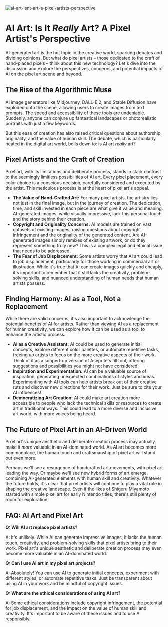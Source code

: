 ![ai-art-isnt-art-a-pixel-artists-perspective](https://images.pexels.com/photos/18069362/pexels-photo-18069362.png?auto=compress&cs=tinysrgb&fit=crop&h=627&w=1200)

# AI Art: Is It *Really* Art? A Pixel Artist's Perspective

AI-generated art is the hot topic in the creative world, sparking debates and dividing opinions. But what do pixel artists – those dedicated to the craft of hand-placed pixels – think about this new technology? Let's dive into the discussion and explore the perspectives, concerns, and potential impacts of AI on the pixel art scene and beyond.

## The Rise of the Algorithmic Muse

AI image generators like Midjourney, DALL-E 2, and Stable Diffusion have exploded onto the scene, allowing users to create images from text prompts. The speed and accessibility of these tools are undeniable. Suddenly, anyone can conjure up fantastical landscapes or photorealistic portraits with just a few keywords. 

But this ease of creation has also raised critical questions about authorship, originality, and the value of human skill. The debate, which is particularly heated in the digital art world, boils down to: is AI art *really* art?

## Pixel Artists and the Craft of Creation

Pixel art, with its limitations and deliberate process, stands in stark contrast to the seemingly limitless possibilities of AI art. Every pixel placement, every color choice is a conscious decision, carefully considered and executed by the artist. This meticulous process is at the heart of pixel art's appeal.

*   **The Value of Hand-Crafted Art:** For many pixel artists, the artistry lies not just in the final image, but in the journey of creation. The dedication, time, and skill invested in each piece are what give it value and meaning. AI-generated images, while visually impressive, lack this personal touch and the story behind their creation.
*   **Copyright and Originality Concerns:** AI models are trained on vast datasets of existing images, raising questions about copyright infringement and the originality of the generated content. Are AI-generated images simply remixes of existing artwork, or do they represent something truly new? This is a complex legal and ethical issue that needs to be addressed.
*   **The Fear of Job Displacement:** Some artists worry that AI art could lead to job displacement, particularly for those working in commercial art or illustration. While it's true that AI can create images quickly and cheaply, it's important to remember that it still lacks the creativity, problem-solving skills, and nuanced understanding of human needs that human artists possess. 

## Finding Harmony: AI as a Tool, Not a Replacement

While there are valid concerns, it's also important to acknowledge the potential benefits of AI for artists. Rather than viewing AI as a replacement for human creativity, we can explore how it can be used as a tool to enhance the artistic process.

*   **AI as a Creative Assistant:** AI could be used to generate initial concepts, explore different color palettes, or automate repetitive tasks, freeing up artists to focus on the more creative aspects of their work. Think of it as a souped-up version of Aseprite's fill tool, offering suggestions and possibilities you might not have considered.
*   **Inspiration and Experimentation:** AI can be a valuable source of inspiration, generating unexpected combinations of styles and ideas. Experimenting with AI tools can help artists break out of their creative ruts and discover new directions for their work. Just be sure to cite your AI influences!
*   **Democratizing Art Creation:** AI could make art creation more accessible to people who lack the technical skills or resources to create art in traditional ways. This could lead to a more diverse and inclusive art world, with more voices being heard.

## The Future of Pixel Art in an AI-Driven World

Pixel art's unique aesthetic and deliberate creation process may actually make it *more* valuable in an AI-dominated world. As AI art becomes more commonplace, the human touch and craftsmanship of pixel art will stand out even more.

Perhaps we'll see a resurgence of handcrafted art movements, with pixel art leading the way. Or maybe we'll see new hybrid forms of art emerge, combining AI-generated elements with human skill and creativity. Whatever the future holds, it's clear that pixel artists will continue to play a vital role in shaping the creative landscape. Even if the likes of Shigeru Miyamoto started with simple pixel art for early Nintendo titles, there's still plenty of room for exploration! 

## FAQ: AI Art and Pixel Art

**Q: Will AI art replace pixel artists?**

A: It's unlikely. While AI can generate impressive images, it lacks the human touch, creativity, and problem-solving skills that pixel artists bring to their work. Pixel art's unique aesthetic and deliberate creation process may even become more valuable in an AI-dominated world.

**Q: Can I use AI art in my pixel art projects?**

A: Absolutely! You can use AI to generate initial concepts, experiment with different styles, or automate repetitive tasks. Just be transparent about using AI in your work and be mindful of copyright issues.

**Q: What are the ethical considerations of using AI art?**

A: Some ethical considerations include copyright infringement, the potential for job displacement, and the impact on the value of human skill and creativity. It's important to be aware of these issues and to use AI responsibly.
